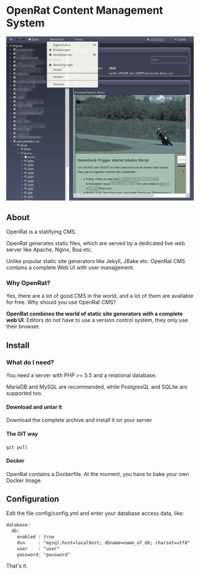 # OpenRat Content Management System

![Screenshot](screenshot-overall.png)


## About

OpenRat is a statifying CMS.

OpenRat generates static files, which are served by a dedicated live web server like Apache, Nginx, Boa etc.

Unlike popular static site generators like Jekyll, JBake etc. OpenRat CMS contains a complete Web UI with user management.

### Why OpenRat?

Yes, there are a lot of good CMS in the world, and a lot of them are available for free. Why should you use OpenRat CMS?

**OpenRat combines the world of static site generators with a complete web UI**. Editors do not have to use a version control system, they only use their browser.


## Install

### What do I need?

You need a server with PHP >= 5.5 and a relational database.

MariaDB and MySQL are recommended, while PostgresQL and SQLite are supported too.
 

#### Download and untar it

Download the complete archive and install it on your server

#### The GIT way

`git pull`

#### Docker

OpenRat contains a Dockerfile. At the moment, you have to bake your own Docker Image.

## Configuration

Edit the file config/config.yml and enter your database access data, like:
 
    database:
      db:
        enabled : true
        dsn     : "mysql:host=localhost; dbname=name_of_db; charset=utf8"
        user    : "user"
        password: "password"

That's it.